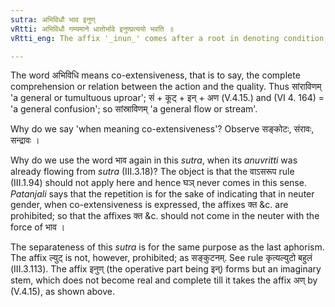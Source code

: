 ```yaml
---
sutra: अभिविधौ भाव इनुण्
vRtti: अभिविधौ गम्यमाने धातोर्भावे इनुण्प्रत्ययो भवति ॥
vRtti_eng: The affix '_inun_' comes after a root in denoting condition, when co-extensiveness is meant.

---
```

The word अभिविधि means co-extensiveness, that is to say, the complete comprehension or relation between the action and the quality. Thus सांराविणम् 'a general or tumultuous uproar'; सं + कूट् + इन् + अण (V.4.15.) and (VI 4. 164) = 'a general confusion'; so सांस्राविणम् 'a general flow or stream'.

Why do we say 'when meaning co-extensiveness'? Observe सङ्कोटः, संरावः, सन्द्रावः ।

Why do we use the word भाव again in this _sutra_, when its _anuvritti_ was already flowing from _sutra_ (III.3.18)? The object is that the वाऽसरूप rule (III.1.94) should not apply here and hence घञ् never comes in this sense. _Patanjali_ says that the repetition is for the sake of indicating that in neuter gender, when co-extensiveness is expressed, the affixes क्त &c. are prohibited; so that the affixes क्त &c. should not come in the neuter with the force of भाव ।

The separateness of this _sutra_ is for the same purpose as the last aphorism. The affix ल्युट् is not, however, prohibited; as सङ्कुटनम्. See rule कृत्यल्युटो बहुलं (III.3.113). The affix इनुण् (the operative part being इन्) forms but an imaginary stem, which does not become real and complete till it takes the affix अण् by (V.4.15), as shown above.